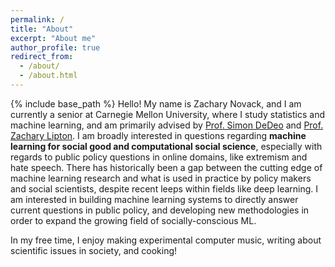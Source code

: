 ```yaml
---
permalink: /
title: "About"
excerpt: "About me"
author_profile: true
redirect_from: 
  - /about/
  - /about.html
---
```

{% include base_path %}
Hello! My name is Zachary Novack, and I am currently a senior at Carnegie Mellon University, where I study statistics and machine learning, and am primarily advised by [Prof. Simon DeDeo](https://sites.santafe.edu/~simon/) and [Prof. Zachary Lipton](https://www.zacharylipton.com/). I am broadly interested in questions regarding **machine learning for social good and computational social science**, especially with regards to public policy questions in online domains, like extremism and hate speech. There has historically been a gap between the cutting edge of machine learning research and what is used in practice by policy makers and social scientists, despite recent leeps within fields like deep learning. I am interested in building machine learning systems to directly answer current questions in public policy, and developing new methodologies in order to expand the growing field of socially-conscious ML.

In my free time, I enjoy making experimental computer music, writing about scientific issues in society, and cooking!